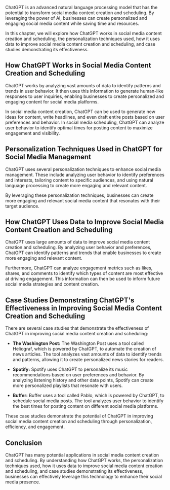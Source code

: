 

ChatGPT is an advanced natural language processing model that has the potential to transform social media content creation and scheduling. By leveraging the power of AI, businesses can create personalized and engaging social media content while saving time and resources.

In this chapter, we will explore how ChatGPT works in social media content creation and scheduling, the personalization techniques used, how it uses data to improve social media content creation and scheduling, and case studies demonstrating its effectiveness.

How ChatGPT Works in Social Media Content Creation and Scheduling
-----------------------------------------------------------------

ChatGPT works by analyzing vast amounts of data to identify patterns and trends in user behavior. It then uses this information to generate human-like responses to user inquiries, enabling businesses to create personalized and engaging content for social media platforms.

In social media content creation, ChatGPT can be used to generate new ideas for content, write headlines, and even draft entire posts based on user preferences and behavior. In social media scheduling, ChatGPT can analyze user behavior to identify optimal times for posting content to maximize engagement and visibility.

Personalization Techniques Used in ChatGPT for Social Media Management
----------------------------------------------------------------------

ChatGPT uses several personalization techniques to enhance social media management. These include analyzing user behavior to identify preferences and interests, tailoring content to specific audiences, and using natural language processing to create more engaging and relevant content.

By leveraging these personalization techniques, businesses can create more engaging and relevant social media content that resonates with their target audience.

How ChatGPT Uses Data to Improve Social Media Content Creation and Scheduling
-----------------------------------------------------------------------------

ChatGPT uses large amounts of data to improve social media content creation and scheduling. By analyzing user behavior and preferences, ChatGPT can identify patterns and trends that enable businesses to create more engaging and relevant content.

Furthermore, ChatGPT can analyze engagement metrics such as likes, shares, and comments to identify which types of content are most effective at driving engagement. This information can then be used to inform future social media strategies and content creation.

Case Studies Demonstrating ChatGPT's Effectiveness in Improving Social Media Content Creation and Scheduling
------------------------------------------------------------------------------------------------------------

There are several case studies that demonstrate the effectiveness of ChatGPT in improving social media content creation and scheduling:

* **The Washington Post:** The Washington Post uses a tool called Heliograf, which is powered by ChatGPT, to automate the creation of news articles. The tool analyzes vast amounts of data to identify trends and patterns, allowing it to create personalized news stories for readers.

* **Spotify:** Spotify uses ChatGPT to personalize its music recommendations based on user preferences and behavior. By analyzing listening history and other data points, Spotify can create more personalized playlists that resonate with users.

* **Buffer:** Buffer uses a tool called Pablo, which is powered by ChatGPT, to schedule social media posts. The tool analyzes user behavior to identify the best times for posting content on different social media platforms.

These case studies demonstrate the potential of ChatGPT in improving social media content creation and scheduling through personalization, efficiency, and engagement.

Conclusion
----------

ChatGPT has many potential applications in social media content creation and scheduling. By understanding how ChatGPT works, the personalization techniques used, how it uses data to improve social media content creation and scheduling, and case studies demonstrating its effectiveness, businesses can effectively leverage this technology to enhance their social media presence.
